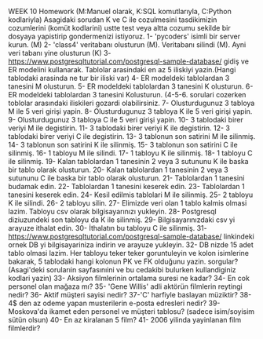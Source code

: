 WEEK 10 Homework
(M:Manuel olarak, K:SQL komutlarıyla, C:Python kodlariyla)
Asagidaki sorudan K ve C ile cozulmesini tasdikimizin cozumlerini (komüt kodlarini) ustte test veya altta cozumu sekilde bir dosyaya yapistirip gondermenizi istiyoruz.
1- 'pycoders' isimli bir server kurun. (M)
2- 'class4' veritabanı olusturun (M). Veritabanı silindi (M). Ayni veri tabanı yine olusturun (K)
3- https://www.postgresqltutorial.com/postgresql-sample-database/ gidiş ve ER modelini kullanarak. Tablolar arasindaki en az 5 iliskiyi yazin.(Hangi tablodaki arasinda ne tur bir iliski var)
4- ER modeldeki tablolardan 3 tanesini M olusturun.
5- ER modeldeki tablolardan 3 tanesini K olusturun.
6- ER modeldeki tablolardan 3 tanesini Kolusturun.
(4-5-6. sorulari cozerken toblolar arasındaki iliskileri gozardi olabilirsiniz.
7- Olusturdugunuz 3 tabloya M ile 5 veri girişi yapin.
8- Olusturdugunuz 3 tabloya K ile 5 veri girişi yapin.
9- Olusturdugunuz 3 tabloya C ile 5 veri girişi yapin.
10- 3 tablodaki birer veriyi M ile degistirin.
11- 3 tablodaki birer veriyi K ile degistirin.
12- 3 tablodaki birer veriyi C ile degistirin.
13- 3 tablonun son satirini M ile silinmiş.
14- 3 tablonun son satirini K ile silinmiş.
15- 3 tablonun son satirini C ile silinmiş.
16- 1 tabloyu M ile silindi.
17- 1 tabloyu K ile silinmiş.
18- 1 tabloyu C ile silinmiş.
19- Kalan tablolardan 1 tanesinin 2 veya 3 sutununu K ile baska bir tablo olarak olusturun.
20- Kalan tablolardan 1 tanesinin 2 veya 3 sutununu C ile baska bir tablo olarak olusturun.
21- Tablolardan 1 tanesini budamak edin.
22- Tablolardan 1 tanesini keserek edin.
23- Tablolardan 1 tanesini keserek edin.
24- Kesil edilmis tablolari M ile silinmiş.
25- 2 tabloyu K ile silindi.
26- 2 tabloyu silin.
27- Elimizde veri olan 1 tablo kalmis olmasi lazim. Tabloyu csv olarak bilgisayarınızı yukleyin.
28- Postgresql diziuzundeki son tabloyu da K ile silinmiş.
29- Bilgisayarınızdaki csv yi arayuze ithalat edin.
30- İthalatın bu tabloyu C ile silinmiş.
31- https://www.postgresqltutorial.com/postgresql-sample-database/ linkindeki ornek DB yi bilgisayariniza indirin ve arayuze yukleyin.
32- DB nizde 15 adet tablo olmasi lazim. Her tabloyu teker teker goruntuleyin ve kolon isimlerine bakarak, 5 tablodaki hangi kolonun PK ve FK olduğunu yazin.
sorgular? (Asagi'deki sorularıin sayfasınıini ve bu cedakibi bulurken kullandiginiz kodlari yazin)
33- Aksiyon filmlerinin ortalama suresi ne kadar?
34- En cok personel olan mağaza mı?
35- 'Gene Willis' adli aktörün filmlerin reytingi nedir?
36- Aktif müşteri sayisi nedir?
37-'C' harfiyle baslayan müziktir?
38- 4$ den az odeme yapan musterilerin e-posta edresleri nedir?
39- Moskova'da ikamet eden personel ve müşteri tablosu? (sadece isim/soyisim sütün olsun)
40- En az kiralanan 5 film?
41- 2006 yilinda yayinlanan film filmlerdir?